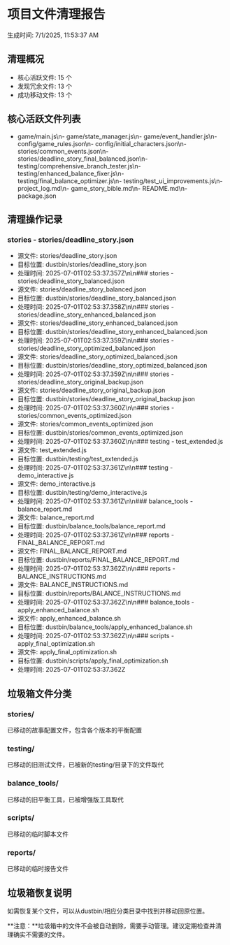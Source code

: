 # 项目文件清理报告

生成时间: 7/1/2025, 11:53:37 AM

## 清理概况

- 核心活跃文件: 15 个
- 发现冗余文件: 13 个  
- 成功移动文件: 13 个

## 核心活跃文件列表

- game/main.js\n- game/state_manager.js\n- game/event_handler.js\n- config/game_rules.json\n- config/initial_characters.json\n- stories/common_events.json\n- stories/deadline_story_final_balanced.json\n- testing/comprehensive_branch_tester.js\n- testing/enhanced_balance_fixer.js\n- testing/final_balance_optimizer.js\n- testing/test_ui_improvements.js\n- project_log.md\n- game_story_bible.md\n- README.md\n- package.json

## 清理操作记录

### stories - stories/deadline_story.json
- 源文件: stories/deadline_story.json
- 目标位置: dustbin/stories/deadline_story.json
- 处理时间: 2025-07-01T02:53:37.357Z\n\n### stories - stories/deadline_story_balanced.json
- 源文件: stories/deadline_story_balanced.json
- 目标位置: dustbin/stories/deadline_story_balanced.json
- 处理时间: 2025-07-01T02:53:37.358Z\n\n### stories - stories/deadline_story_enhanced_balanced.json
- 源文件: stories/deadline_story_enhanced_balanced.json
- 目标位置: dustbin/stories/deadline_story_enhanced_balanced.json
- 处理时间: 2025-07-01T02:53:37.359Z\n\n### stories - stories/deadline_story_optimized_balanced.json
- 源文件: stories/deadline_story_optimized_balanced.json
- 目标位置: dustbin/stories/deadline_story_optimized_balanced.json
- 处理时间: 2025-07-01T02:53:37.359Z\n\n### stories - stories/deadline_story_original_backup.json
- 源文件: stories/deadline_story_original_backup.json
- 目标位置: dustbin/stories/deadline_story_original_backup.json
- 处理时间: 2025-07-01T02:53:37.360Z\n\n### stories - stories/common_events_optimized.json
- 源文件: stories/common_events_optimized.json
- 目标位置: dustbin/stories/common_events_optimized.json
- 处理时间: 2025-07-01T02:53:37.360Z\n\n### testing - test_extended.js
- 源文件: test_extended.js
- 目标位置: dustbin/testing/test_extended.js
- 处理时间: 2025-07-01T02:53:37.361Z\n\n### testing - demo_interactive.js
- 源文件: demo_interactive.js
- 目标位置: dustbin/testing/demo_interactive.js
- 处理时间: 2025-07-01T02:53:37.361Z\n\n### balance_tools - balance_report.md
- 源文件: balance_report.md
- 目标位置: dustbin/balance_tools/balance_report.md
- 处理时间: 2025-07-01T02:53:37.361Z\n\n### reports - FINAL_BALANCE_REPORT.md
- 源文件: FINAL_BALANCE_REPORT.md
- 目标位置: dustbin/reports/FINAL_BALANCE_REPORT.md
- 处理时间: 2025-07-01T02:53:37.362Z\n\n### reports - BALANCE_INSTRUCTIONS.md
- 源文件: BALANCE_INSTRUCTIONS.md
- 目标位置: dustbin/reports/BALANCE_INSTRUCTIONS.md
- 处理时间: 2025-07-01T02:53:37.362Z\n\n### balance_tools - apply_enhanced_balance.sh
- 源文件: apply_enhanced_balance.sh
- 目标位置: dustbin/balance_tools/apply_enhanced_balance.sh
- 处理时间: 2025-07-01T02:53:37.362Z\n\n### scripts - apply_final_optimization.sh
- 源文件: apply_final_optimization.sh
- 目标位置: dustbin/scripts/apply_final_optimization.sh
- 处理时间: 2025-07-01T02:53:37.362Z

## 垃圾箱文件分类

### stories/ 
已移动的故事配置文件，包含各个版本的平衡配置

### testing/
已移动的旧测试文件，已被新的testing/目录下的文件取代

### balance_tools/
已移动的旧平衡工具，已被增强版工具取代

### scripts/
已移动的临时脚本文件

### reports/
已移动的临时报告文件

## 垃圾箱恢复说明

如需恢复某个文件，可以从dustbin/相应分类目录中找到并移动回原位置。

**注意：**垃圾箱中的文件不会被自动删除，需要手动管理。建议定期检查并清理确实不需要的文件。
